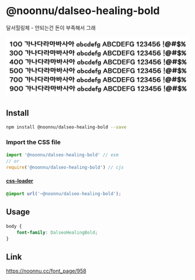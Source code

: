 # @noonnu/dalseo-healing-bold

달서힐링체 - 안되는건 돈이 부족해서 그래

![example](./example.png)

## Install

```bash
npm install @noonnu/dalseo-healing-bold --save
```

### Import the CSS file

```js
import '@noonnu/dalseo-healing-bold' // esm
// or
require('@noonnu/dalseo-healing-bold') // cjs
```

#### [css-loader](https://github.com/webpack-contrib/css-loader)

```css
@import url('~@noonnu/dalseo-healing-bold');
```

## Usage

```css
body {
    font-family: DalseoHealingBold;
}
```

## Link

https://noonnu.cc/font_page/958
